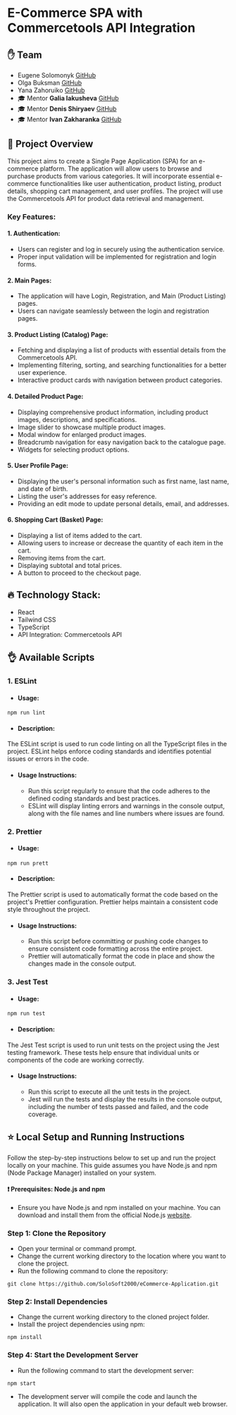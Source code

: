 # E-Commerce SPA with Commercetools API Integration
## :raised_hand: Team
- Eugene Solomonyk [GitHub](https://github.com/solosoft2000)
- Olga Buksman [GitHub](https://github.com/fault1err)
- Yana Zahoruiko [GitHub](https://github.com/Yasya23)
- :mortar_board: Mentor <b>Galia Iakusheva</b> [GitHub](https://github.com/lilithprimary)
- :mortar_board: Mentor <b>Denis Shiryaev</b> [GitHub](https://github.com/tambovchanin)
- :mortar_board: Mentor <b>Ivan Zakharanka</b> [GitHub](https://github.com/Vanya1000)

## :mega: Project Overview
This project aims to create a Single Page Application (SPA) for an e-commerce platform. The application will allow users to browse and purchase products from various categories. It will incorporate essential e-commerce functionalities like user authentication, product listing, product details, shopping cart management, and user profiles. The project will use the Commercetools API for product data retrieval and management.

### Key Features:

#### 1. Authentication:

- Users can register and log in securely using the authentication service.
- Proper input validation will be implemented for registration and login forms.

#### 2. Main Pages:

- The application will have Login, Registration, and Main (Product Listing) pages.
- Users can navigate seamlessly between the login and registration pages.
  
#### 3. Product Listing (Catalog) Page:

- Fetching and displaying a list of products with essential details from the Commercetools API.
- Implementing filtering, sorting, and searching functionalities for a better user experience.
- Interactive product cards with navigation between product categories.
  
#### 4. Detailed Product Page:

- Displaying comprehensive product information, including product images, descriptions, and specifications.
- Image slider to showcase multiple product images.
- Modal window for enlarged product images.
- Breadcrumb navigation for easy navigation back to the catalogue page.
- Widgets for selecting product options.
  
#### 5. User Profile Page:

- Displaying the user's personal information such as first name, last name, and date of birth.
- Listing the user's addresses for easy reference.
- Providing an edit mode to update personal details, email, and addresses.
  
#### 6. Shopping Cart (Basket) Page:

- Displaying a list of items added to the cart.
- Allowing users to increase or decrease the quantity of each item in the cart.
- Removing items from the cart.
- Displaying subtotal and total prices.
- A button to proceed to the checkout page.

## :fire: Technology Stack:

- React
- Tailwind CSS
- TypeScript
- API Integration: Commercetools API

## :ok_hand: Available Scripts

### 1. ESLint

- #### Usage:
```
npm run lint
```
- #### Description:
The ESLint script is used to run code linting on all the TypeScript files in the project. ESLint helps enforce coding standards and identifies potential issues or errors in the code.

- #### Usage Instructions:
  - Run this script regularly to ensure that the code adheres to the defined coding standards and best practices.
  - ESLint will display linting errors and warnings in the console output, along with the file names and line numbers where issues are found.

### 2. Prettier 
- #### Usage:
```
npm run prett
```
- #### Description:
The Prettier script is used to automatically format the code based on the project's Prettier configuration. Prettier helps maintain a consistent code style throughout the project.

- #### Usage Instructions:
  - Run this script before committing or pushing code changes to ensure consistent code formatting across the entire project.
  - Prettier will automatically format the code in place and show the changes made in the console output.
    
### 3. Jest Test 
- #### Usage:
```
npm run test
```
- #### Description:
The Jest Test script is used to run unit tests on the project using the Jest testing framework. These tests help ensure that individual units or components of the code are working correctly.
- #### Usage Instructions:
  - Run this script to execute all the unit tests in the project.
  - Jest will run the tests and display the results in the console output, including the number of tests passed and failed, and the code coverage.

## :star: Local Setup and Running Instructions
Follow the step-by-step instructions below to set up and run the project locally on your machine. This guide assumes you have Node.js and npm (Node Package Manager) installed on your system.

#### :exclamation: Prerequisites: Node.js and npm
- Ensure you have Node.js and npm installed on your machine. You can download and install them from the official Node.js [website](https://nodejs.org).

### Step 1: Clone the Repository
- Open your terminal or command prompt.
- Change the current working directory to the location where you want to clone the project.
- Run the following command to clone the repository:
```
git clone https://github.com/SoloSoft2000/eCommerce-Application.git
```
### Step 2: Install Dependencies

- Change the current working directory to the cloned project folder.
- Install the project dependencies using npm:
```
npm install
```
### Step 4: Start the Development Server
- Run the following command to start the development server:
```
npm start
```
- The development server will compile the code and launch the application. It will also open the application in your default web browser.


